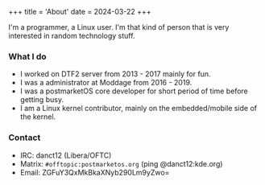 +++
title = 'About'
date = 2024-03-22
+++

I'm a programmer, a Linux user. I'm that kind of person that is very interested in random technology stuff.

### What I do
- I worked on DTF2 server from 2013 - 2017 mainly for fun.
- I was a administrator at Moddage from 2016 - 2019.
- I was a postmarketOS core developer for short period of time before getting busy.
- I am a Linux kernel contributor, mainly on the embedded/mobile side of the kernel.

### Contact
- IRC: danct12 (Libera/OFTC)
- Matrix: `#offtopic:postmarketos.org` (ping @danct12:kde.org)
- Email: ZGFuY3QxMkBkaXNyb290Lm9yZwo=
